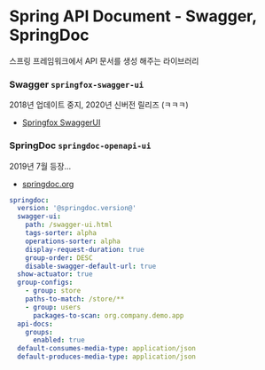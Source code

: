 # Spring API Document - Swagger, SpringDoc
스프링 프레임워크에서 API 문서를 생성 해주는 라이브러리

### Swagger `springfox-swagger-ui`
2018년 업데이트 중지, 2020년 신버전 릴리즈 (ㅋㅋㅋ)
* [Springfox SwaggerUI](https://springfox.github.io/springfox/docs/current/#springfox-swagger-ui)

### SpringDoc `springdoc-openapi-ui`
2019년 7월 등장...
* [springdoc.org](https://springdoc.org/#properties)
```yaml
springdoc:
  version: '@springdoc.version@'
  swagger-ui:
    path: /swagger-ui.html
    tags-sorter: alpha
    operations-sorter: alpha
    display-request-duration: true
    group-order: DESC
    disable-swagger-default-url: true
  show-actuator: true
  group-configs:
    - group: store
    paths-to-match: /store/**
    - group: users
      packages-to-scan: org.company.demo.app
  api-docs:
    groups:
      enabled: true
  default-consumes-media-type: application/json
  default-produces-media-type: application/json
```
